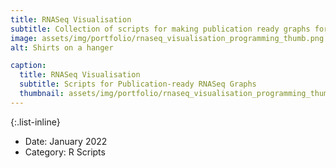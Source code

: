 ```yaml
---
title: RNASeq Visualisation
subtitle: Collection of scripts for making publication ready graphs for RNASeq data
image: assets/img/portfolio/rnaseq_visualisation_programming_thumb.png
alt: Shirts on a hanger

caption:
  title: RNASeq Visualisation
  subtitle: Scripts for Publication-ready RNASeq Graphs
  thumbnail: assets/img/portfolio/rnaseq_visualisation_programming_thumb.png
---
```



{:.list-inline}
- Date: January 2022
- Category: R Scripts